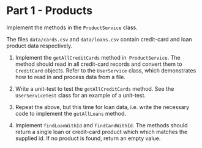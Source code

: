 # Part 1 -  Products
Implement the methods in the `ProductService` class.

The files `data/cards.csv` and `data/loans.csv` contain credit-card and loan product data respectively. 
 
1. Implement the `getAllCreditCards` method in` ProductService`. 
The method should read in all credit-card records and convert them to `CreditCard` objects. Refer to the `UserService` class, 
which demonstrates how to read in and process data from a file.

2. Write a unit-test to test the `getAllCreditCards` method. See the `UserServiceTest` class for an example of a unit-test.
3. Repeat the above, but this time for loan data, i.e. write the necessary code to implement the `getAllLoans` method.
4. Implement `findLoanWithId` and `findCardWithId`. The methods should return a single loan or credit-card product which which matches the supplied id.
If no product is found, return an empty value.